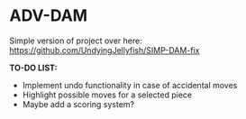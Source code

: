# ADV-DAM

Simple version of project over here: https://github.com/UndyingJellyfish/SIMP-DAM-fix

__TO-DO LIST:__
* Implement undo functionality in case of accidental moves
* Highlight possible moves for a selected piece
* Maybe add a scoring system?

